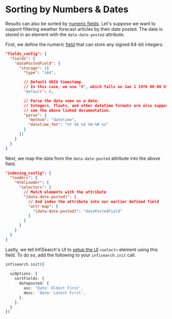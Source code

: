 # Sorting by Numbers & Dates

Results can also be sorted by [numeric fields](./indexer/fields.md#field-storage). Let's suppose we want to support filtering weather forecast articles by their date posted. The date is stored in an element with the `data-date-posted` attribute.

First, we define the numeric [field](./indexer/fields.md#field-storage) that can store any signed 64-bit integers.

```json
"fields_config": {
  "fields": {
    "datePostedField": {
      "storage": [{
        "type": "i64",

        // Default UNIX timestamp.
        // In this case, we use "0", which falls on Jan 1 1970 00:00 UTC.
        "default": 0,

        // Parse the data seen as a date.
        // Integers, floats, and other datetime formats are also supported,
        // see the above linked documentation.
        "parse": {
          "method": "datetime",
          "datetime_fmt": "%Y %b %d %H:%M %z"
        }
      }]
    }
  }
}
```

Next, we map the data from the `data-date-posted` attribute into the above field.

```json
"indexing_config": {
  "loaders": {
    "HtmlLoader": {
      "selectors": {
        // Match elements with the attribute
        "[data-date-posted]": {
          // And index the attribute into our earlier defined field
          "attr-map": {
            "[data-date-posted]": "datePostedField"
          }
        }
      }
    }
  }
}
```

Lastly, we tell InfiSearch's UI to [setup the UI](./search_configuration.md#setting-up-numeric-filters-and-sort-orders) `<select>` element using this field. To do so, add the following to your `infisearch.init` call.

```ts
infisearch.init({
  ...
  uiOptions: {
    sortFields: {
      dateposted: {
        asc: 'Date: Oldest First',
        desc: 'Date: Latest First',
      },
    },
  }
})
```
